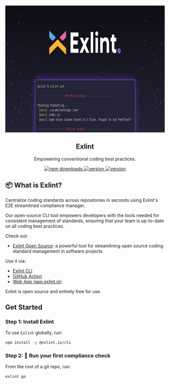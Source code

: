 

<p align="center">
  <a href="https://docs.exlint.io">
    <img height="400" src="assets/exlint-banner.png" />
  </a>
</p>
<h2 align="center">
Exlint
</h2>
<p align="center">
Empowering conventional coding best practices.
<p>
<p align="center">
	<a href="https://www.npmjs.com/package/@exlint.io/cli">
    	<img src="https://img.shields.io/npm/dm/@exlint.io/cli?logo=NPM" alt="npm downloads">
  	</a>
	<a href="https://docs.exlint.io/#quickstart">
    	<img src="https://img.shields.io/badge/Quick_Start-purple?style=flat&logoColor=white&logo=DocuSign" alt="version">
  	</a>
		<a href="https://join.slack.com/t/exlint-io/shared_invite/zt-1ombwjchz-iKziYNc~eZuNUy2gH68N1w">
    	<img src="https://img.shields.io/badge/Slack-yellow?style=flat&logoColor=white&logo=slack" alt="version">
  	</a>
</p>

## 📦️ What is Exlint?

 Centralize coding standards across repositories in seconds using Exlint's E2E streamlined compliance manager.

Our open-source CLI tool empowers developers with the tools needed for consistent management of standards, ensuring that your team is up-to-date on all coding best practices.

Check out:

- [Exlint Open Source](https://docs.exlint.io): a powerful tool for streamlining open source coding standard management in software projects.

Use it via:

- [Exlint CLI](https://github.com/Exlint/cli)
- [GitHub Action](https://github.com/Exlint/actions)
- [Web App (app.exlint.io)](https://app.exlint.io)

Exlint is open source and entirely free for use.

## Get Started

### Step 1: Install Exlint

To use `Exlint` globally, run:

```bash
npm install -g @exlint.io/cli
```

### Step 2: 🚀 Run your first compliance check

From the root of a git repo, run:

```bash
exlint go
```
